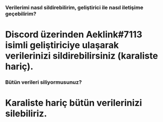 ### Verilerimi nasıl sildirebilirim, geliştirici ile nasıl iletişime geçebilirim?
# Discord üzerinden Aeklink#7113 isimli geliştiriciye ulaşarak verilerinizi sildirebilirsiniz (karaliste hariç).

### Bütün verileri siliyormusunuz?
# Karaliste hariç bütün verilerinizi silebiliriz.
